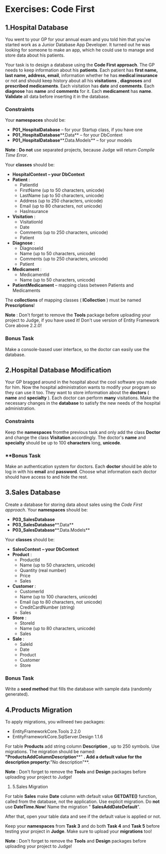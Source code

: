 # Exercises: Code First

## 1.Hospital Database

You went to your GP for your annual exam and you told him that you&#39;ve started work as a Junior Database App Developer. It turned out he was looking for someone to make an app, which he could use to manage and store data about his patients.

Your task is to design a database using the **Code First approach**. The GP needs to keep information about his **patients**. Each patient has **first name, last name, address, email**, information whether he has **medical insurance** or not and should keep history about all his **visitations** , **diagnoses** and **prescribed medicaments**. Each visitation has **date** and **comments**. Each **diagnose** has **name** and **comments** for it. Each **medicament** has **name**. **Validate** all data before inserting it in the database.

### Constraints

Your **namespaces** should be:
- **P01\_HospitalDatabase** – for your Startup class, if you have one
- **P01\_HospitalDatabase****.Data** – for your DbContext
- **P01\_HospitalDatabase****.Data.Models** – for your models

**Note** : **Do not** use separated projects, because Judge will return _Compile Time Error_.

Your **classes** should be:

- **HospitalContext**  **– your DbContext**
- **Patient** :
  - PatientId
  - FirstName (up to 50 characters, unicode)
  - LastName (up to 50 characters, unicode)
  - Address (up to 250 characters, unicode)
  - Email (up to 80 characters, not unicode)
  - HasInsurance
- **Visitation** :
  - VisitationId
  - Date
  - Comments (up to 250 characters, unicode)
  - Patient
- **Diagnose** :
  - DiagnoseId
  - Name (up to 50 characters, unicode)
  - Comments (up to 250 characters, unicode)
  - Patient
- **Medicament** :
  - MedicamentId
  - Name (up to 50 characters, unicode)
- **PatientMedicament** – mapping class between Patients and Medicaments

The **collections** of mapping classes ( **ICollection<PatientMedicament>** ) must be named **Prescriptions**!

**Note** : Don&#39;t forget to remove the **Tools** package before uploading your project to Judge, if you have used it!
Don&#39;t use version of Entity Framework Core above 2.2.0!

### Bonus Task

Make a console-based user interface, so the doctor can easily use the database.

## 2.Hospital Database Modification

Your GP bragged around in the hospital about the cool software you made for him. Now the hospital administration wants to modify your program so they can use it too. They want to store information about the **doctors** ( **name** and **specialty** ). Each doctor can perform **many** visitations. Make the necessary changes in the **database** to satisfy the new needs of the hospital administration.

### Constraints

Keep the **namespaces** fromthe previous task and only add the class **Doctor** and change the class **Visitation** accordingly. The doctor&#39;s **name** and **specialty** should be up to 100 **characters** long, **unicode**.

### \*\*Bonus Task

Make an authentication system for doctors. Each **doctor** should be able to log in with his **email** and **password**. Choose what information each doctor should have access to and hide the rest.

## 3.Sales Database

Create a database for storing data about sales using the _Code First approach_. 
Your **namespaces** should be:
- **P03\_SalesDatabase**
- **P03\_SalesDatabase****.Data**
- **P03\_SalesDatabase****.Data.Models**

Your **classes** should be:
- **SalesContext**  **– your DbContext**
- **Product** :
  - ProductId
  - Name (up to 50 characters, unicode)
  - Quantity (real number)
  - Price
  - Sales
- **Customer** :
  - CustomerId
  - Name (up to 100 characters, unicode)
  - Email (up to 80 characters, not unicode)
  - CreditCardNumber (string)
  - Sales
- **Store** :
  - StoreId
  - Name (up to 80 characters, unicode)
  - Sales
- **Sale** :
  - SaleId
  - Date
  - Product
  - Customer
  - Store

### Bonus Task

Write a **seed method** that fills the database with sample data (randomly generated).

## 4.Products Migration

To apply migrations, you willneed two packages:

- EntityFrameworkCore.Tools 2.2.0
- EntityFrameworkCore.SqlServer.Design 1.1.6

For table **Products** add string column **Description** , up to 250 symbols. Use migrations. The migration should be named: **&quot;ProductsAddColumnDescription****&quot; **. Add a default value for the description property:**&quot;No description&quot;**.

**Note** : Don&#39;t forget to remove the **Tools** and **Design** packages before uploading your project to Judge!

1. 5.Sales Migration

For table **Sales** make **Date** column with default value **GETDATE()** function, called from the database, not the application. Use explicit migration. Do **not** use **DateTime.Now**! Name the migration &quot; **SalesAddDateDefault**&quot;.

After that, open your table data and see if the default value is applied or not.

Keep your **namespaces** from **Task 3** and do both **Task 4** and **Task 5** before testing your project in **Judge**. Make sure to upload your **migrations** too!

**Note** : Don&#39;t forget to remove the **Tools** and **Design** packages before uploading your project to Judge!